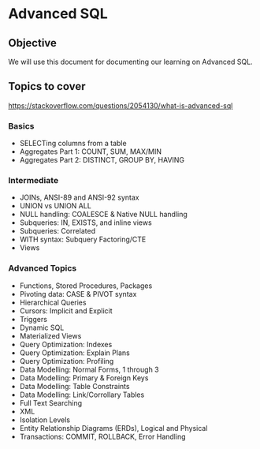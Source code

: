 # Advanced SQL

## Objective
We will use this document for documenting our learning on Advanced SQL.

## Topics to cover
https://stackoverflow.com/questions/2054130/what-is-advanced-sql

### Basics

- SELECTing columns from a table
- Aggregates Part 1: COUNT, SUM, MAX/MIN
- Aggregates Part 2: DISTINCT, GROUP BY, HAVING

### Intermediate

- JOINs, ANSI-89 and ANSI-92 syntax
- UNION vs UNION ALL
- NULL handling: COALESCE & Native NULL handling
- Subqueries: IN, EXISTS, and inline views
- Subqueries: Correlated
- WITH syntax: Subquery Factoring/CTE
- Views

### Advanced Topics

- Functions, Stored Procedures, Packages
- Pivoting data: CASE & PIVOT syntax
- Hierarchical Queries
- Cursors: Implicit and Explicit
- Triggers
- Dynamic SQL
- Materialized Views
- Query Optimization: Indexes
- Query Optimization: Explain Plans
- Query Optimization: Profiling
- Data Modelling: Normal Forms, 1 through 3
- Data Modelling: Primary & Foreign Keys
- Data Modelling: Table Constraints
- Data Modelling: Link/Corrollary Tables
- Full Text Searching
- XML
- Isolation Levels
- Entity Relationship Diagrams (ERDs), Logical and Physical
- Transactions: COMMIT, ROLLBACK, Error Handling


